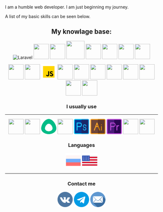 
I am a humble web developer. I am just beginning my journey.

A list of my basic skills can be seen below.


<h2 align="center">My knowlage base:</h2>
<p align="center">
  <!-- Laravel -->
  <img src="https://www.vectorlogo.zone/logos/laravel/laravel-icon.svg" width="50" height="50" alt="Laravel">
  <!-- PHP -->
  <img src="https://www.php.net/images/logos/new-php-logo.svg" width="50" height="50">
  
  <!-- HTML -->
  <img src="https://www.vectorlogo.zone/logos/w3_html5/w3_html5-icon.svg" width="50" height="50">
  
  <!-- Css -->
  <img src="https://upload.wikimedia.org/wikipedia/commons/d/d5/CSS3_logo_and_wordmark.svg" width="60" height="60">
  
  <!-- Bootstrap -->
  <img src="https://www.vectorlogo.zone/logos/getbootstrap/getbootstrap-icon.svg" width="50" height="50">
  
  <!-- Scss -->
  <img src="https://www.vectorlogo.zone/logos/sass-lang/sass-lang-icon.svg" width="50" height="50">
  
  <!-- Less -->
  <img src="https://www.vectorlogo.zone/logos/lesscss/lesscss-icon.svg" width="50" height="50">
  
  <!-- Webpack -->
  <img src="https://www.vectorlogo.zone/logos/js_webpack/js_webpack-icon.svg" width="50" height="50">
 </p>
 
  <p align="center">
  <!-- Pug -->
  <img src="https://www.vectorlogo.zone/logos/pugjs/pugjs-icon.svg" width="50" height="50">
  
  <!-- Babel -->
 <img src="https://www.vectorlogo.zone/logos/babeljs/babeljs-icon.svg" width="50" height="50"> 
  
  <!-- Native JS -->
  <img src="/images/javascript.svg" width="50" height="50">
  
  <!-- JQuery -->
  <img src="https://www.vectorlogo.zone/logos/jquery/jquery-icon.svg" width="50" height="50">
  
  <!-- Node js -->
  <img src="https://www.vectorlogo.zone/logos/nodejs/nodejs-icon.svg" width="50" height="50">
   
  <!-- Git -->
  <img src="https://www.vectorlogo.zone/logos/git-scm/git-scm-icon.svg" width="50" height="50">
  
  <!-- Postman -->
  <img src="https://www.vectorlogo.zone/logos/getpostman/getpostman-icon.svg" width="50" height="50"> 
  
  <!-- Postgree -->
  <img src="https://www.vectorlogo.zone/logos/postgresql/postgresql-icon.svg" width="50" height="50"> 
  
  <!-- MySQL -->
  <img src="https://www.vectorlogo.zone/logos/mysql/mysql-horizontal.svg" width="50" height="50"> 
   
  <!-- MongoDB -->
  <img src="https://www.vectorlogo.zone/logos/mongodb/mongodb-icon.svg" width="50" height="50"> 
  
  <!-- SQLite -->
  <img src="https://www.vectorlogo.zone/logos/sqlite/sqlite-icon.svg" width="50" height="50"> 
 </p>
 
 <h3 align="center">I usually use</h4>
 
 ---
<p align="center">
 <!-- Zeplin -->
 <img src="https://www.vectorlogo.zone/logos/zeplinio/zeplinio-icon.svg" width="50" height="50">
  
  <!-- Figma -->
 <img src="https://www.vectorlogo.zone/logos/figma/figma-icon.svg" width="50" height="50">
  
 <!-- Avacode -->
 <img src="/images/avacode.svg" width="50" height="50">
  
 <!-- Sketch -->
 <img src="https://www.vectorlogo.zone/logos/sketchapp/sketchapp-icon.svg" width="50" height="50">
  
  <!-- Photoshop -->
 <img src="/images/photoshop.svg" width="50" height="50">
    
  <!-- Illustrator -->
 <img src="/images/illustrator.svg" width="50" height="50">
  
  <!-- Premier Pro -->
 <img src="/images/premierpro.svg" width="50" height="50">
  
 <!-- Vs Code -->
 <img src="https://www.vectorlogo.zone/logos/visualstudio_code/visualstudio_code-icon.svg" width="50" height="50">
  
  <!-- PHP Storm -->
 <img src="https://camo.githubusercontent.com/3df19e14a9d788ed1e396fbd9df7ccf6997cca41253230454fb1eefb0077754a/68747470733a2f2f63646e2e776f726c64766563746f726c6f676f2e636f6d2f6c6f676f732f70687073746f726d2d312e737667" width="50" height="50">
</p>

<h3 align="center">Languages</h3>
<p align="center">
 <img src="images/russia.svg" width="50" height="50">
 <img src="images/usa.svg" width="50" height="50">
</p>

___

<h3 align="center">Contact me</h3>

<p align="center">
  <a href="https://vk.com/xiliken" target="_blank"><img src="/images/vk.svg" width="50" height="50"></a>
  <a href="https://t.me/xiliken" target="_blank"><img src="/images/telegram.svg" width="50" height="50"></a>
  <a href="mailto:qugelog@gmail.com" target="_blank"><img src="/images/email.svg" width="50" height="50"></a>
</p>

